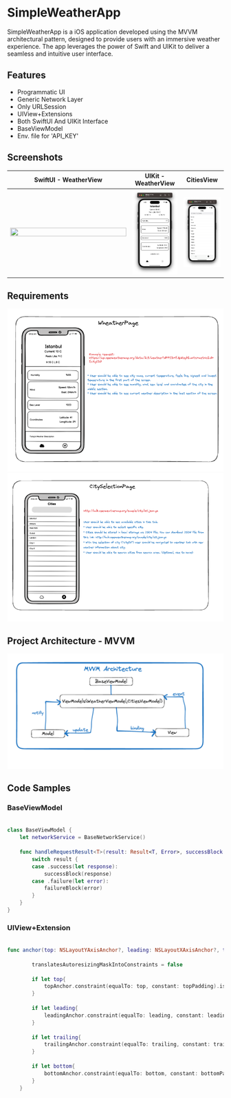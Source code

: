 # SimpleWeatherApp


SimpleWeatherApp is a iOS application developed using the MVVM architectural pattern, designed to provide users with an immersive weather experience.
The app leverages the power of Swift and UIKit to deliver a seamless and intuitive user interface.


## Features

- Programmatic UI
- Generic Network Layer
- Only URLSession
- UIView+Extensions
- Both SwiftUI And UIKit Interface
- BaseViewModel
- Env. file for 'API_KEY'

## Screenshots 

| SwiftUI - WeatherView   | UIKit - WeatherView    | CitiesView             |
| ------------ | ------------- | ------------------ |
| <img src="https://github.com/onurduyar/SimpleWeatherApp/blob/main/Assets/swiftu%C4%B1-weatherview.png" width="270" height = "300%" alt=""> | <img src="https://github.com/onurduyar/SimpleWeatherApp/blob/main/Assets/uikit-weatherview.png" width="270" height = "300%" alt="">    | <img src="https://github.com/onurduyar/SimpleWeatherApp/blob/main/Assets/citiesview.png" width="270" height = "300%" alt=""> |


## Requirements
<img src="https://github.com/onurduyar/SimpleWeatherApp/blob/main/Assets/weatherpage.png" width="600" alt="">
<img src="https://github.com/onurduyar/SimpleWeatherApp/blob/main/Assets/citiespage.png" width="600" alt="">

## Project Architecture - MVVM
<img src="https://github.com/onurduyar/SimpleWeatherApp/blob/main/Assets/mvvm.png" width="700" alt="">


## Code Samples

### BaseViewModel

```swift

class BaseViewModel {
    let networkService = BaseNetworkService()
    
    func handleRequestResult<T>(result: Result<T, Error>, successBlock: (T) -> Void, failureBlock: (Error) -> Void) {
        switch result {
        case .success(let response):
            successBlock(response)
        case .failure(let error):
            failureBlock(error)
        }
    }
}
```

### UIView+Extension


```swift

func anchor(top: NSLayoutYAxisAnchor?, leading: NSLayoutXAxisAnchor?, trailing: NSLayoutXAxisAnchor?, bottom: NSLayoutYAxisAnchor?, topPadding: CGFloat = 0, leadingPadding: CGFloat = 0, trailingPadding: CGFloat = 0, bottomPadding: CGFloat = 0) {

        translatesAutoresizingMaskIntoConstraints = false
       
        if let top{
            topAnchor.constraint(equalTo: top, constant: topPadding).isActive = true
        }
        
        if let leading{
            leadingAnchor.constraint(equalTo: leading, constant: leadingPadding).isActive = true
        }
        
        if let trailing{
            trailingAnchor.constraint(equalTo: trailing, constant: trailingPadding).isActive = true
        }
        
        if let bottom{
            bottomAnchor.constraint(equalTo: bottom, constant: bottomPadding).isActive = true
        }
    }
```
 
